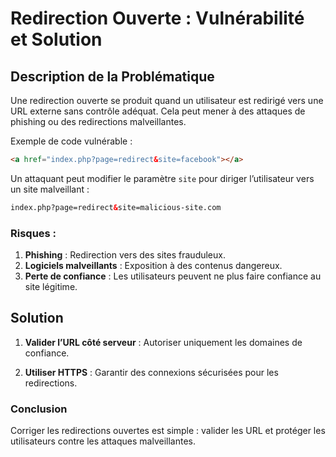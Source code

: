 
# Redirection Ouverte : Vulnérabilité et Solution

## Description de la Problématique
Une redirection ouverte se produit quand un utilisateur est redirigé vers une URL externe sans contrôle adéquat. Cela peut mener à des attaques de phishing ou des redirections malveillantes.

Exemple de code vulnérable :
```html
<a href="index.php?page=redirect&site=facebook"></a>
```
Un attaquant peut modifier le paramètre `site` pour diriger l’utilisateur vers un site malveillant :
```html
index.php?page=redirect&site=malicious-site.com
```

### Risques :
1. **Phishing** : Redirection vers des sites frauduleux.
2. **Logiciels malveillants** : Exposition à des contenus dangereux.
3. **Perte de confiance** : Les utilisateurs peuvent ne plus faire confiance au site légitime.

## Solution

1. **Valider l’URL côté serveur** : Autoriser uniquement les domaines de confiance.

2. **Utiliser HTTPS** : Garantir des connexions sécurisées pour les redirections.

### Conclusion
Corriger les redirections ouvertes est simple : valider les URL et protéger les utilisateurs contre les attaques malveillantes.
